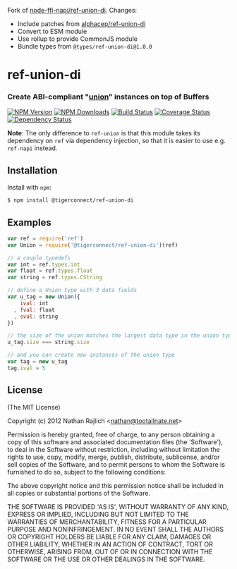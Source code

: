 Fork of [node-ffi-napi/ref-union-di](https://github.com/node-ffi-napi/ref-union-di). Changes:
* Include patches from [alphacep/ref-union-di](https://github.com/alphacep/ref-union-di)
* Convert to ESM module
* Use rollup to provide CommonJS module
* Bundle types from `@types/ref-union-di@1.0.0`

ref-union-di
============
### Create ABI-compliant "[union][]" instances on top of Buffers

[![NPM Version](https://img.shields.io/npm/v/ref-union-di.svg?style=flat)](https://npmjs.org/package/ref-union-di)
[![NPM Downloads](https://img.shields.io/npm/dm/ref-union-di.svg?style=flat)](https://npmjs.org/package/ref-union-di)
[![Build Status](https://travis-ci.org/node-ffi-napi/ref-union-di.svg?style=flat&branch=latest)](https://travis-ci.org/node-ffi-napi/ref-union-di?branch=latest)
[![Coverage Status](https://coveralls.io/repos/node-ffi-napi/ref-union-di/badge.svg?branch=latest)](https://coveralls.io/r/node-ffi-napi/ref-union-di?branch=latest)
[![Dependency Status](https://david-dm.org/node-ffi-napi/ref-union-di.svg?style=flat)](https://david-dm.org/node-ffi-napi/ref-union-di)

**Note**: The only difference to `ref-union` is that this module takes its
dependency on `ref` via dependency injection, so that it is easier to use
e.g. `ref-napi` instead.

Installation
------------

Install with `npm`:

``` bash
$ npm install @tigerconnect/ref-union-di
```


Examples
--------

``` js
var ref = require('ref')
var Union = require('@tigerconnect/ref-union-di')(ref)

// a couple typedefs
var int = ref.types.int
var float = ref.types.float
var string = ref.types.CString

// define a Union type with 3 data fields
var u_tag = new Union({
    ival: int
  , fval: float
  , sval: string
})

// the size of the union matches the largest data type in the union type
u_tag.size === string.size

// and you can create new instances of the union type
var tag = new u_tag
tag.ival = 5
```


License
-------

(The MIT License)

Copyright (c) 2012 Nathan Rajlich &lt;nathan@tootallnate.net&gt;

Permission is hereby granted, free of charge, to any person obtaining
a copy of this software and associated documentation files (the
'Software'), to deal in the Software without restriction, including
without limitation the rights to use, copy, modify, merge, publish,
distribute, sublicense, and/or sell copies of the Software, and to
permit persons to whom the Software is furnished to do so, subject to
the following conditions:

The above copyright notice and this permission notice shall be
included in all copies or substantial portions of the Software.

THE SOFTWARE IS PROVIDED 'AS IS', WITHOUT WARRANTY OF ANY KIND,
EXPRESS OR IMPLIED, INCLUDING BUT NOT LIMITED TO THE WARRANTIES OF
MERCHANTABILITY, FITNESS FOR A PARTICULAR PURPOSE AND NONINFRINGEMENT.
IN NO EVENT SHALL THE AUTHORS OR COPYRIGHT HOLDERS BE LIABLE FOR ANY
CLAIM, DAMAGES OR OTHER LIABILITY, WHETHER IN AN ACTION OF CONTRACT,
TORT OR OTHERWISE, ARISING FROM, OUT OF OR IN CONNECTION WITH THE
SOFTWARE OR THE USE OR OTHER DEALINGS IN THE SOFTWARE.


[union]: http://wikipedia.org/wiki/Union_(computer_science)
